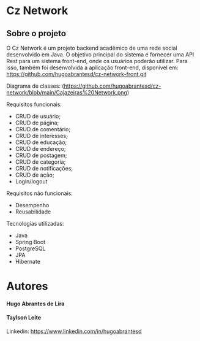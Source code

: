 # Cz Network

## Sobre o projeto
O Cz Network é um projeto backend acadêmico de uma rede social desenvolvido em Java. 
O objetivo principal do sistema é fornecer uma API Rest para um sistema front-end, onde os usuários poderão utilizar.
Para isso, também foi desenvolvida a aplicação front-end, disponível em: https://github.com/hugoabrantesd/cz-network-front.git

Diagrama de classes:
(https://github.com/hugoabrantesd/cz-network/blob/main/Cajazeiras%20Network.png)

Requisitos funcionais:
- CRUD de usuário;
- CRUD de página;
- CRUD de comentário;
- CRUD de interesses;
- CRUD de educação;
- CRUD de endereço;
- CRUD de postagem;
- CRUD de categoria;
- CRUD de notificações;
- CRUD de ação;
- Login/logout

Requisitos não funcionais:
- Desempenho
- Reusabilidade

Tecnologias utilizadas:
- Java
- Spring Boot
- PostgreSQL
- JPA
- Hibernate

# Autores

#### Hugo Abrantes de Lira
#### Taylson Leite

Linkedin: https://www.linkedin.com/in/hugoabrantesd
